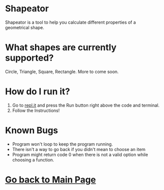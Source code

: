 # Shapeator


Shapeator is a tool to help you calculate different properties of a geometrical shape. 


# What shapes are currently supported?

Circle, Triangle, Square, Rectangle. More to come soon. 

# How do I run it?

1. Go to [repl.it](https://repl.it/FDFZ/3) and press the Run button right above the code and terminal. 
2. Follow the Instructions!

# Known Bugs

* Program won't loop to keep the program running. 
* There isn't a way to go back if you didn't mean to choose an item
* Program might return code 0 when there is not a valid option while choosing a function. 


# [Go back to Main Page](https://erickjreyes.me)
